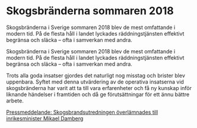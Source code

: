 # Skogsbränderna sommaren 2018

Skogsbränderna i Sverige sommaren 2018 blev de mest omfattande i modern tid. På de flesta håll i landet lyckades räddningstjänsten effektivt begränsa och släcka – ofta i samverkan med andra.

Skogsbränderna i Sverige sommaren 2018 blev de mest omfattande i modern tid. På de flesta håll i landet lyckades räddningstjänsten effektivt begränsa och släcka – ofta i samverkan med andra.

Trots alla goda insatser gjordes det naturligt nog misstag och brister blev uppenbara. Syftet med denna utvärdering av de operativa insatserna vid skogsbränderna har varit att ta till vara erfarenheter och få ny kunskap inför liknande händelser i framtiden och då ge förutsättningar för ett ännu bättre arbete.

[Pressmeddelande: Skogsbrandsutredningen överlämnades till inrikesminister Mikael Damberg](/pressmeddelanden/2019/02/skogsbrandsutredningen-overlamnades-till-inrikesminister-mikael-damberg/)
